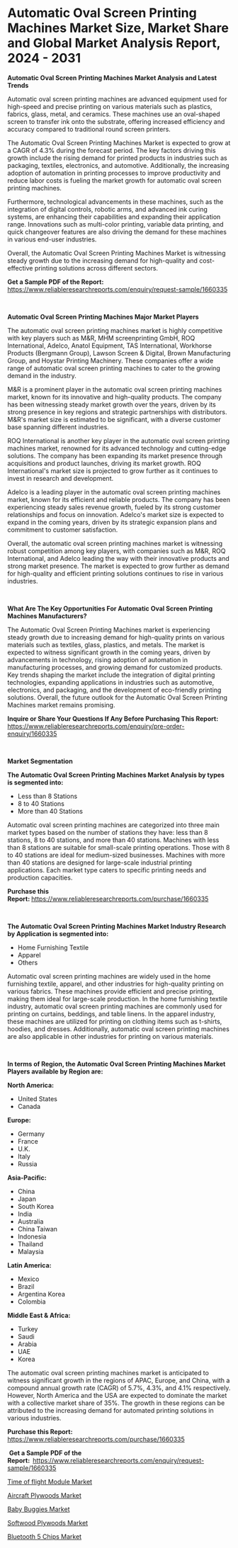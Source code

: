 <p><h1>Automatic Oval Screen Printing Machines Market Size, Market Share and Global Market Analysis Report, 2024 - 2031</h1></p><p><strong>Automatic Oval Screen Printing Machines Market Analysis and Latest Trends</strong></p>
<p><p>Automatic oval screen printing machines are advanced equipment used for high-speed and precise printing on various materials such as plastics, fabrics, glass, metal, and ceramics. These machines use an oval-shaped screen to transfer ink onto the substrate, offering increased efficiency and accuracy compared to traditional round screen printers.</p><p>The Automatic Oval Screen Printing Machines Market is expected to grow at a CAGR of 4.3% during the forecast period. The key factors driving this growth include the rising demand for printed products in industries such as packaging, textiles, electronics, and automotive. Additionally, the increasing adoption of automation in printing processes to improve productivity and reduce labor costs is fueling the market growth for automatic oval screen printing machines.</p><p>Furthermore, technological advancements in these machines, such as the integration of digital controls, robotic arms, and advanced ink curing systems, are enhancing their capabilities and expanding their application range. Innovations such as multi-color printing, variable data printing, and quick changeover features are also driving the demand for these machines in various end-user industries.</p><p>Overall, the Automatic Oval Screen Printing Machines Market is witnessing steady growth due to the increasing demand for high-quality and cost-effective printing solutions across different sectors.</p></p>
<p><strong>Get a Sample PDF of the Report:&nbsp;</strong> <a href="https://www.reliableresearchreports.com/enquiry/request-sample/1660335">https://www.reliableresearchreports.com/enquiry/request-sample/1660335</a></p>
<p>&nbsp;</p>
<p><strong>Automatic Oval Screen Printing Machines Major Market Players</strong></p>
<p><p>The automatic oval screen printing machines market is highly competitive with key players such as M&R, MHM screenprinting GmbH, ROQ International, Adelco, Anatol Equipment, TAS International, Workhorse Products (Bergmann Group), Lawson Screen & Digital, Brown Manufacturing Group, and Hoystar Printing Machinery. These companies offer a wide range of automatic oval screen printing machines to cater to the growing demand in the industry.</p><p>M&R is a prominent player in the automatic oval screen printing machines market, known for its innovative and high-quality products. The company has been witnessing steady market growth over the years, driven by its strong presence in key regions and strategic partnerships with distributors. M&R's market size is estimated to be significant, with a diverse customer base spanning different industries.</p><p>ROQ International is another key player in the automatic oval screen printing machines market, renowned for its advanced technology and cutting-edge solutions. The company has been expanding its market presence through acquisitions and product launches, driving its market growth. ROQ International's market size is projected to grow further as it continues to invest in research and development.</p><p>Adelco is a leading player in the automatic oval screen printing machines market, known for its efficient and reliable products. The company has been experiencing steady sales revenue growth, fueled by its strong customer relationships and focus on innovation. Adelco's market size is expected to expand in the coming years, driven by its strategic expansion plans and commitment to customer satisfaction.</p><p>Overall, the automatic oval screen printing machines market is witnessing robust competition among key players, with companies such as M&R, ROQ International, and Adelco leading the way with their innovative products and strong market presence. The market is expected to grow further as demand for high-quality and efficient printing solutions continues to rise in various industries.</p></p>
<p>&nbsp;</p>
<p><strong>What Are The Key Opportunities For Automatic Oval Screen Printing Machines Manufacturers?</strong></p>
<p><p>The Automatic Oval Screen Printing Machines market is experiencing steady growth due to increasing demand for high-quality prints on various materials such as textiles, glass, plastics, and metals. The market is expected to witness significant growth in the coming years, driven by advancements in technology, rising adoption of automation in manufacturing processes, and growing demand for customized products. Key trends shaping the market include the integration of digital printing technologies, expanding applications in industries such as automotive, electronics, and packaging, and the development of eco-friendly printing solutions. Overall, the future outlook for the Automatic Oval Screen Printing Machines market remains promising.</p></p>
<p><strong>Inquire or Share Your Questions If Any Before Purchasing This Report:</strong> <a href="https://www.reliableresearchreports.com/enquiry/pre-order-enquiry/1660335">https://www.reliableresearchreports.com/enquiry/pre-order-enquiry/1660335</a></p>
<p>&nbsp;</p>
<p><strong>Market Segmentation</strong></p>
<p><strong>The Automatic Oval Screen Printing Machines Market Analysis by types is segmented into:</strong></p>
<p><ul><li>Less than 8 Stations</li><li>8 to 40 Stations</li><li>More than 40 Stations</li></ul></p>
<p><p>Automatic oval screen printing machines are categorized into three main market types based on the number of stations they have: less than 8 stations, 8 to 40 stations, and more than 40 stations. Machines with less than 8 stations are suitable for small-scale printing operations. Those with 8 to 40 stations are ideal for medium-sized businesses. Machines with more than 40 stations are designed for large-scale industrial printing applications. Each market type caters to specific printing needs and production capacities.</p></p>
<p><strong>Purchase this Report:&nbsp;</strong><a href="https://www.reliableresearchreports.com/purchase/1660335">https://www.reliableresearchreports.com/purchase/1660335</a></p>
<p>&nbsp;</p>
<p><strong>The Automatic Oval Screen Printing Machines Market Industry Research by Application is segmented into:</strong></p>
<p><ul><li>Home Furnishing Textile</li><li>Apparel</li><li>Others</li></ul></p>
<p><p>Automatic oval screen printing machines are widely used in the home furnishing textile, apparel, and other industries for high-quality printing on various fabrics. These machines provide efficient and precise printing, making them ideal for large-scale production. In the home furnishing textile industry, automatic oval screen printing machines are commonly used for printing on curtains, beddings, and table linens. In the apparel industry, these machines are utilized for printing on clothing items such as t-shirts, hoodies, and dresses. Additionally, automatic oval screen printing machines are also applicable in other industries for printing on various materials.</p></p>
<p>&nbsp;</p>
<p><strong>In terms of Region, the Automatic Oval Screen Printing Machines Market Players available by Region are:</strong></p>
<p>
    <p> <strong> North America: </strong>
        <ul>
            <li>United States</li>
            <li>Canada</li>
        </ul>
        </p> 
    <p> <strong> Europe: </strong>
        <ul>
            <li>Germany</li>
            <li>France</li>
            <li>U.K.</li>
            <li>Italy</li>
            <li>Russia</li>
        </ul>
        </p> 
    <p> <strong> Asia-Pacific: </strong>
        <ul>
            <li>China</li>
            <li>Japan</li>
            <li>South Korea</li>
            <li>India</li>
            <li>Australia</li>
            <li>China Taiwan</li>
            <li>Indonesia</li>
            <li>Thailand</li>
            <li>Malaysia</li>
        </ul>
        </p> 
    <p> <strong> Latin America: </strong>
        <ul>
            <li>Mexico</li>
            <li>Brazil</li>
            <li>Argentina Korea</li>
            <li>Colombia</li>
        </ul>
        </p> 
    <p> <strong> Middle East & Africa: </strong>
        <ul>
            <li>Turkey</li>
            <li>Saudi</li>
            <li>Arabia</li>
            <li>UAE</li>
            <li>Korea</li>
        </ul>
    </p>
    </p>
<p><p>The automatic oval screen printing machines market is anticipated to witness significant growth in the regions of APAC, Europe, and China, with a compound annual growth rate (CAGR) of 5.7%, 4.3%, and 4.1% respectively. However, North America and the USA are expected to dominate the market with a collective market share of 35%. The growth in these regions can be attributed to the increasing demand for automated printing solutions in various industries.</p></p>
<p><strong>Purchase this Report: </strong><a href="https://www.reliableresearchreports.com/purchase/1660335">https://www.reliableresearchreports.com/purchase/1660335</a></p>
<p>&nbsp;<strong>Get a Sample PDF of the Report:&nbsp;&nbsp;</strong><a href="https://www.reliableresearchreports.com/enquiry/request-sample/1660335">https://www.reliableresearchreports.com/enquiry/request-sample/1660335</a></p>
<p><strong></strong></p>
<p><p><a href="https://view.publitas.com/reportprime-1/time-of-flight-module-market-size-evaluating-its-market-trends-growth-and-projections-2024-2031/">Time of flight Module Market</a></p><p><a href="https://rainy-horn-d69.notion.site/Global-Aircraft-Plywoods-Market-by-Types-Applications-and-Major-Players-with-Regional-Growth-Rate-e4b7ce72a9494f19b1f514fb5ff2627e">Aircraft Plywoods Market</a></p><p><a href="https://woozy-pyroraptor-a1f.notion.site/Baby-Buggies-Market-Offers-Provide-Insightful-Data-for-the-Time-Period-from-2024-to-2031-and-also-Pr-05d037ff0a074d65b57fa957093588f2">Baby Buggies Market</a></p><p><a href="https://woozy-pyroraptor-a1f.notion.site/Insights-into-Softwood-Plywoods-Market-Size-Analysing-Market-Share-Trends-and-Growth-from-2024-to-c1c698f53ba64de3a563fc40190bedee">Softwood Plywoods Market</a></p><p><a href="https://view.publitas.com/reportprime-1/bluetooth-5-chips-market-size-market-trends-and-growth-outlook-forecasted-for-period-from-2024-to-2031/">Bluetooth 5 Chips Market</a></p></p>